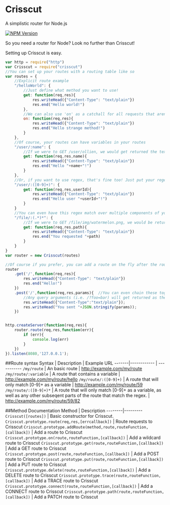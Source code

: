 # Crisscut
A simplistic router for Node.js

[![NPM Version][npm-badge]][npm-url]

So you need a router for Node? Look no further than Crisscut!

Setting up Crisscut is easy.

```javascript
var http = require("http")
var Crisscut = require("crisscut")
//You can set up your routes with a routing table like so
var routes = {
	//Explicit route example
	"/helloWorld": {
		//Just define what method you want to use!
		get: function(req,res){
			res.writeHead({"Content-Type": "text/plain"})
			res.end("Hello world!")
		},
		//We can also use 'on' as a catchall for all requests that aren't already defined. For example, a POST would end up in this function
		on: function(req,res){
			res.writeHead({"Content-Type": "text/plain"})
			res.end("Hello strange method!")
		}
	},
	//Of course, your routes can have variables in your routes
	"/user/:name": {
		//If we were to GET /user/ollien, we would get returned the text "Hello ollien!"
		get: function(req,res,name){
			res.writeHead({"Content-Type": "text/plain"})
			res.end("Hello "+name+"!")
		}
	},
	//Or, if you want to use regex, that's fine too! Just put your regex in prands, like so
	"/user/:([0-9]+)": {
		get: function(req,res,userId){
			res.writeHead({"Content-Type": "text/plain"})
			res.end("Hello user "+userId+"!")
		}
	}
	//You can even have this regex match over multiple components of your url.
	"/file/:(.*)*": { 
		//If we were to GET /file/img/watermelon.png, we would be returned the text "You requested img/watermelon.png"
		get: function(req,res,path){
			res.writeHead({"Content-Type": "text/plain"})
			res.end("You requested "+path)
		}
	}
}
var router = new Crisscut(routes)

//Of course if you prefer, you can add a route on the fly after the router is defined.
router
	.get('/',function(req,res){
		res.writeHead({"Content-Type": "text/plain"})
		res.end("Hello!")
	})
	.post('/',function(req,res,params){  //You can even chain these together if you want!
		//Any query arguments (i.e. /?foo=bar) will get returned as the final argument to your callback.
		res.writeHead({"Content-Type":"text/plain"});
		res.writeHead("You sent "+JSON.stringify(params));
	})


http.createServer(function(req,res){
	router.route(req,res,function(err){
		if (err){
			console.log(err)
		}
	})
}).listen(8080,'127.0.0.1');

```
##Route syntax
Syntax | Description | Example URL
-------|------------ | -----------
`/my/route` | An basic route | http://example.com/my/route
`/my/route/:variable` | A route that contains a variable | http://example.com/my/route/hello
`/my/route/:([0-9]+)` | A route that will only match [0-9]+ as a variable | http://example.com/my/route/59
`/my/route/:([0-9]+)*` | A route that will only match [0-9]+ as a variable, as well as any other subseqent parts of the route that match the regex.  | http://example.com/my/route/59/82


##Method Documentation
Method | Description
--------|---------
`Crisscut([routes])` | Basic constructor for Crisscut.
`Crisscut.prototype.route(req,res,[errcallback])` | Route requests to Crisscut
`Crisscut.prototype.addRoute(method,route,routeFunction,[callback])` | Add a route to Crisscut
`Crisscut.prototype.on(route,routeFunction,[callback])` | Add a wildcard route to Crisscut
`Crisscut.prototype.get(route,routeFunction,[callback])` | Add a GET route to Crisscut
`Crisscut.prototype.post(route,routeFunction,[callback])` | Add a POST route to Crisscut
`Crisscut.prototype.put(route,routeFunction,[callback])` | Add a PUT route to Crisscut
`Crisscut.prototype.delete(route,routeFunction,[callback])` | Add a DELETE route to Crisscut
`Crisscut.prototype.trace(route,routeFunction,[callback])` | Add a TRACE route to Crisscut
`Crisscut.prototype.connect(route,routeFunction,[callback])` | Add a CONNECT route to Crisscut
`Crisscut.prototype.path(route,routeFunction,[callback])` | Add a PATCH route to Crisscut

[npm-badge]: https://badge.fury.io/js/crisscut.svg
[npm-url]: https://npmjs.org/package/crisscut
